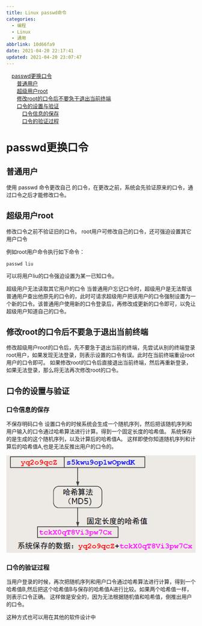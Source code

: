 ```yaml
---
title: Linux passwd命令
categories: 
  - 编程
  - Linux
  - 通用
abbrlink: 10d66fa9
date: 2021-04-20 22:17:41
updated: 2021-04-20 23:07:47
---
```

<div id='my_toc'><a href="/blog/10d66fa9/#passwd更换口令" class="header_1">passwd更换口令</a>&nbsp;<br><a href="/blog/10d66fa9/#普通用户" class="header_2">普通用户</a>&nbsp;<br><a href="/blog/10d66fa9/#超级用户root" class="header_2">超级用户root</a>&nbsp;<br><a href="/blog/10d66fa9/#修改root的口令后不要急于退出当前终端" class="header_2">修改root的口令后不要急于退出当前终端</a>&nbsp;<br><a href="/blog/10d66fa9/#口令的设置与验证" class="header_2">口令的设置与验证</a>&nbsp;<br><a href="/blog/10d66fa9/#口令信息的保存" class="header_3">口令信息的保存</a>&nbsp;<br><a href="/blog/10d66fa9/#口令的验证过程" class="header_3">口令的验证过程</a>&nbsp;<br></div>
<style>.header_1{margin-left: 1em;}.header_2{margin-left: 2em;}.header_3{margin-left: 3em;}.header_4{margin-left: 4em;}.header_5{margin-left: 5em;}.header_6{margin-left: 6em;}</style>
<!--more-->
<script>if (navigator.platform.search('arm')==-1){document.getElementById('my_toc').style.display = 'none';}var e,p = document.getElementsByTagName('p');while (p.length>0) {e = p[0];e.parentElement.removeChild(e);}</script>

<!--end-->
# passwd更换口令
## 普通用户
使用 passwd 命令更改自己 的口令，在更改之前，系统会先验证原来的口令，通过口令之后才能修改口令。

## 超级用户root
修改口令之前不验证旧的口令。
root用户可修改自己的口令，还可强迫设置其它用户口令

例如root用户命令执行如下命令：
```
passwd liu
```
可以将用户liu的口令强迫设置为某一已知口令。

超级用户无法读取其它用户的口令
当普通用户忘记口令时，超级用户是无法帮该普通用户查出他原先的口令的，此时可请求超级用户把该用户的口令强制设置为一个新的口令。该普通用户使用新的口令登录后，再修改成更新的口令即可，以免让超级用户知道自己的口令。

## 修改root的口令后不要急于退出当前终端
修改超级用户root的口令后，先不要急于退出当前的终端，先尝试从别的终端登录root用户，如果发现无法登录，则表示设置的口令有误。此时在当前终端重设root用户的口令即可。
如果修改root的口令后直接退出当前终端，然后再重新登录，如果无法登录，那么将无法再次修改root的口令。

## 口令的设置与验证
### 口令信息的保存
不保存明码口令
设置口令的时候系统会生成一个随机序列，然后把该随机序列和用户输入的口令通过哈希算法进行计算。得到一个固定长度的哈希值。
系统保存的是生成的这个随机序列，以及计算后的哈希值A。
这样即使你知道随机序列和计算后的哈希值A,也是无法反推出用户的口令的。

![图片](https://raw.githubusercontent.com/lanlan2017/images/master/Blog/Programming/Linux/General/Passwd/1.png)

### 口令的验证过程
当用户登录的时候，再次把随机序列和用户口令通过哈希算法进行计算，得到一个哈希值B,然后把这个哈希值B与保存的哈希值A进行比较。如果两个哈希值一样，则表示口令正确。
这样做是安全的，因为无法根据随机值和哈希值，倒推出用户的口令。

这种方式也可以用在其他的软件设计中

<!-- Blog/Programming/Linux/General/Passwd/ -->
